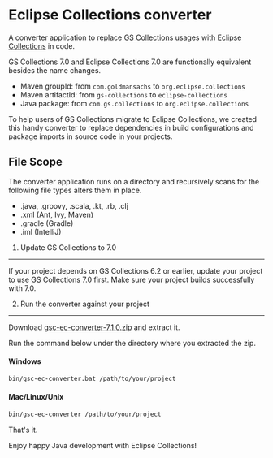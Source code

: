 Eclipse Collections converter 
=============================

A converter application to replace [GS Collections](https://github.com/goldmansachs/gs-collections) usages with [Eclipse Collections](https://www.eclipse.org/collections/) in code.

GS Collections 7.0 and Eclipse Collections 7.0 are functionally equivalent besides the name changes.

* Maven groupId: from `com.goldmansachs` to `org.eclipse.collections`
* Maven artifactId: from `gs-collections` to `eclipse-collections`
* Java package: from `com.gs.collections` to `org.eclipse.collections`

To help users of GS Collections migrate to Eclipse Collections, we created this handy converter to replace dependencies in build configurations and package imports in source code in your projects.

File Scope
----------

The converter application runs on a directory and recursively scans for the following file types alters them in place.

 * .java, .groovy, .scala, .kt, .rb, .clj
 * .xml (Ant, Ivy, Maven)
 * .gradle (Gradle)
 * .iml (IntelliJ)

1. Update GS Collections to 7.0
-------------------------------

If your project depends on GS Collections 6.2 or earlier, update your project to use GS Collections 7.0 first. Make sure your project builds successfully with 7.0.


2. Run the converter against your project
-----------------------------------------

Download [gsc-ec-converter-7.1.0.zip](https://www.eclipse.org/downloads/download.php?file=/collections/gsc-ec-converter-7.1.0.zip) and extract it.

Run the command below under the directory where you extracted the zip.

#### Windows
```bash
bin/gsc-ec-converter.bat /path/to/your/project
```

#### Mac/Linux/Unix
```bash
bin/gsc-ec-converter /path/to/your/project
```

That's it.

Enjoy happy Java development with Eclipse Collections!
